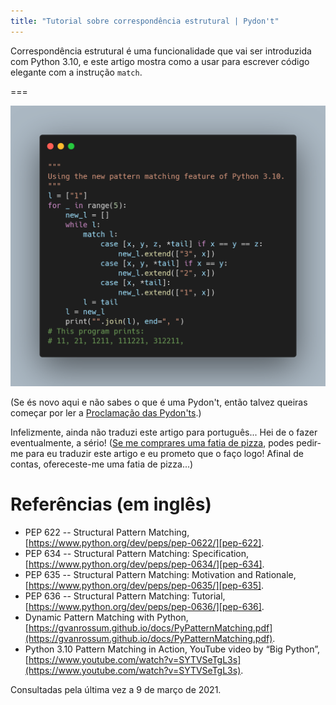 ```yaml
---
title: "Tutorial sobre correspondência estrutural | Pydon't"
---
```


Correspondência estrutural é uma funcionalidade que vai ser introduzida
com Python 3.10, e este artigo mostra como a usar para
escrever código elegante com a instrução `match`.

===

![Código Python com correspondências estruturais.](thumbnail.png)

(Se és novo aqui e não sabes o que é uma Pydon't, então talvez queiras começar por
ler a [Proclamação das Pydon'ts][manifesto].)

Infelizmente, ainda não traduzi este artigo para português...
Hei de o fazer eventualmente, a sério!
([Se me comprares uma fatia de pizza][pizza], podes pedir-me
para eu traduzir este artigo e eu prometo que o faço logo!
Afinal de contas, ofereceste-me uma fatia de pizza...)

# Referências (em inglês)

 - PEP 622 -- Structural Pattern Matching, [https://www.python.org/dev/peps/pep-0622/][pep-622].
 - PEP 634 -- Structural Pattern Matching: Specification, [https://www.python.org/dev/peps/pep-0634/][pep-634].
 - PEP 635 -- Structural Pattern Matching: Motivation and Rationale, [https://www.python.org/dev/peps/pep-0635/][pep-635].
 - PEP 636 -- Structural Pattern Matching: Tutorial, [https://www.python.org/dev/peps/pep-0636/][pep-636].
 - Dynamic Pattern Matching with Python,
[https://gvanrossum.github.io/docs/PyPatternMatching.pdf](https://gvanrossum.github.io/docs/PyPatternMatching.pdf).
 - Python 3.10 Pattern Matching in Action, YouTube video by “Big Python”, [https://www.youtube.com/watch?v=SYTVSeTgL3s](https://www.youtube.com/watch?v=SYTVSeTgL3s).


Consultadas pela última vez a 9 de março de 2021.

[pizza]: https://buymeacoffee.com/mathspp
[subscribe]: https://mathspp.com/subscribe
[manifesto]: /blog/pydonts/pydont-manifesto
[pep-622]: https://www.python.org/dev/peps/pep-0622/
[pep-634]: https://www.python.org/dev/peps/pep-0634/
[pep-635]: https://www.python.org/dev/peps/pep-0635/
[pep-636]: https://www.python.org/dev/peps/pep-0636/
[py-pre-re]: https://www.python.org/download/pre-releases/
[pydont-du]: https://mathspp.com/blog/pydonts/deep-unpacking
[pydont-sa]: https://mathspp.com/blog/pydonts/unpacking-with-starred-assignments
[pydont-str-repr]: https://mathspp.com/blog/pydonts/str-and-repr
